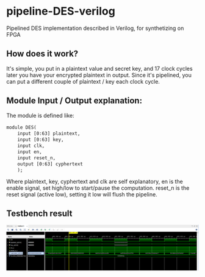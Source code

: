 # pipeline-DES-verilog
Pipelined DES implementation described in Verilog, for synthetizing on FPGA

## How does it work? 
It's simple, you put in a plaintext value and secret key, and 17 clock cycles later you have your encrypted plaintext in output. Since it's pipelined, you can put a different couple of plaintext / key each clock cycle.

## Module Input / Output explanation:
The module is defined like:

    module DES(
        input [0:63] plaintext,
        input [0:63] key,
        input clk,
        input en,
        input reset_n,
        output [0:63] cyphertext
        );

Where plaintext, key, cyphertext and clk are self explanatory, en is the enable signal, set high/low to start/pause the computation. reset_n is the reset signal (active low), setting it low will flush the pipeline.

## Testbench result
![Testbench result](https://github.com/mew27/pipeline-DES-verilog/blob/master/testbench%20result.PNG)
